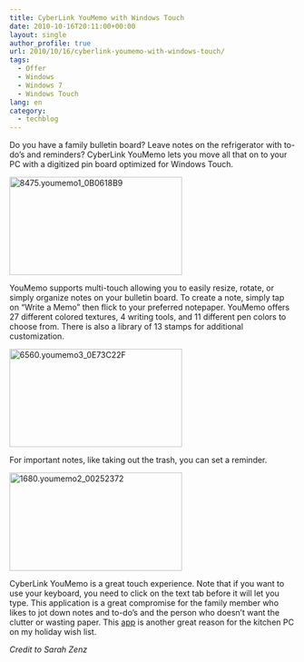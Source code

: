 ```yaml
---
title: CyberLink YouMemo with Windows Touch
date: 2010-10-16T20:11:00+00:00
layout: single
author_profile: true
url: 2010/10/16/cyberlink-youmemo-with-windows-touch/
tags:
  - Offer
  - Windows
  - Windows 7
  - Windows Touch
lang: en
category: 
  - techblog
---
```

Do you have a family bulletin board? Leave notes on the refrigerator with to-do’s and reminders? CyberLink YouMemo lets you move all that on to your PC with a digitized pin board optimized for Windows Touch.

[<img title="8475.youmemo1_0B0618B9" border="0" alt="8475.youmemo1_0B0618B9" src="http://lh4.ggpht.com/_vaUVXcmC3OI/TLn_1F3GmUI/AAAAAAAACqc/z0e4tkeqRhw/8475.youmemo1_0B0618B9_thumb%5B1%5D.jpg?imgmax=800" width="304" height="173" />](http://lh4.ggpht.com/_vaUVXcmC3OI/TLn_z2Nr6WI/AAAAAAAACqY/-nyOv9JKbDM/s1600-h/8475.youmemo1_0B0618B9%5B3%5D.jpg)

YouMemo supports multi-touch allowing you to easily resize, rotate, or simply organize notes on your bulletin board. To create a note, simply tap on “Write a Memo” then flick to your preferred notepaper. YouMemo offers 27 different colored textures, 4 writing tools, and 11 different pen colors to choose from. There is also a library of 13 stamps for additional customization.

[<img title="6560.youmemo3_0E73C22F" border="0" alt="6560.youmemo3_0E73C22F" src="http://lh6.ggpht.com/_vaUVXcmC3OI/TLn_34ApJPI/AAAAAAAACqk/12gbG6bhmbM/6560.youmemo3_0E73C22F_thumb%5B1%5D.jpg?imgmax=800" width="304" height="173" />](http://lh4.ggpht.com/_vaUVXcmC3OI/TLn_2_Q3CKI/AAAAAAAACqg/2F1vFEUSbis/s1600-h/6560.youmemo3_0E73C22F%5B3%5D.jpg)

For important notes, like taking out the trash, you can set a reminder.

[<img title="1680.youmemo2_00252372" border="0" alt="1680.youmemo2_00252372" src="http://lh6.ggpht.com/_vaUVXcmC3OI/TLn_7KJEk-I/AAAAAAAACqs/FvHpdTbiz5A/1680.youmemo2_00252372_thumb%5B1%5D.jpg?imgmax=800" width="304" height="173" />](http://lh3.ggpht.com/_vaUVXcmC3OI/TLn_5_MeObI/AAAAAAAACqo/_8dh7cDJmz8/s1600-h/1680.youmemo2_00252372%5B3%5D.jpg)

CyberLink YouMemo is a great touch experience. Note that if you want to use your keyboard, you need to click on the text tab before it will let you type. This application is a great compromise for the family member who likes to jot down notes and to-do’s and the person who doesn’t want the clutter or wasting paper. This [app](http://go.microsoft.com/fwlink/?LinkID=204351) is another great reason for the kitchen PC on my holiday wish list.

_Credit to Sarah Zenz_